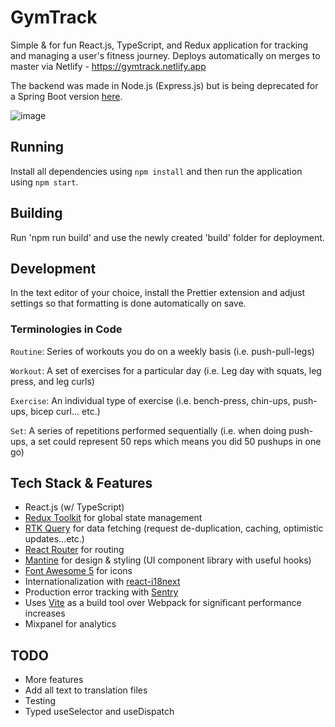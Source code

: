 # GymTrack

Simple & for fun React.js, TypeScript, and Redux application for tracking and managing a user's fitness journey. Deploys automatically on merges to master via Netlify - https://gymtrack.netlify.app

The backend was made in Node.js (Express.js) but is being deprecated for a Spring Boot version [here](https://github.com/GV79/GymTrackApiV2).

![image](https://user-images.githubusercontent.com/24909563/159189357-b88bdbd4-331f-4f5e-9938-0851813ab132.png)

## Running

Install all dependencies using `npm install` and then run the application using `npm start`.

## Building

Run 'npm run build' and use the newly created 'build' folder for deployment.

## Development

In the text editor of your choice, install the Prettier extension and adjust settings so that formatting is done automatically on save.

### Terminologies in Code

`Routine`: Series of workouts you do on a weekly basis (i.e. push-pull-legs)

`Workout`: A set of exercises for a particular day (i.e. Leg day with squats, leg press, and leg curls)

`Exercise`: An individual type of exercise (i.e. bench-press, chin-ups, push-ups, bicep curl... etc.)

`Set`: A series of repetitions performed sequentially (i.e. when doing push-ups, a set could represent 50 reps which means you did 50 pushups in one go)

## Tech Stack & Features

- React.js (w/ TypeScript)
- [Redux Toolkit](https://redux-toolkit.js.org/) for global state management
- [RTK Query](https://redux-toolkit.js.org/rtk-query/overview) for data fetching (request de-duplication, caching, optimistic updates...etc.)
- [React Router](https://reactrouter.com/) for routing
- [Mantine](https://mantine.dev/) for design & styling (UI component library with useful hooks)
- [Font Awesome 5](https://fontawesome.com/v5/search) for icons
- Internationalization with [react-i18next](https://react.i18next.com/)
- Production error tracking with [Sentry](https://sentry.io/)
- Uses [Vite](https://vitejs.dev/) as a build tool over Webpack for significant performance increases
- Mixpanel for analytics

## TODO

- More features
- Add all text to translation files
- Testing
- Typed useSelector and useDispatch
